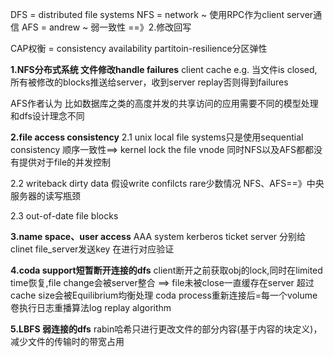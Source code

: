 DFS = distributed file systems
NFS = network ~ 使用RPC作为client server通信
AFS = andrew ~ 弱一致性 ==》2.修改回写

CAP权衡 = consistency availability partitoin-resilience分区弹性

**1.NFS分布式系统 文件修改handle failures**
client cache
e.g. 当文件is closed,所有被修改的blocks推送给server，收到server replay否则得到failures

AFS作者认为 比如数据库之类的高度并发的共享访问的应用需要不同的模型处理 和dfs设计理念不同


**2.file access consistency**
2.1 unix local file systems只是使用sequential consistency 顺序一致性==> kernel lock the file vnode
同时NFS以及AFS都都没有提供对于file的并发控制

2.2 writeback dirty data
假设write confilcts rare少数情况
NFS、AFS==》中央服务器的读写瓶颈

2.3 out-of-date file blocks

**3.name space、user access**
AAA system kerberos
ticket server 分别给clinet file_server发送key 在进行对应验证

**4.coda support短暂断开连接的dfs**
client断开之前获取obj的lock,同时在limited time恢复,file change会被server整合   ==>  file未被close一直缓存在server 超过cache size会被Equilibrium均衡处理
coda process重新连接后=每一个volume卷执行日志重播算法log replay algorithm

**5.LBFS 弱连接的dfs**
rabin哈希只进行更改文件的部分内容(基于内容的块定义)，减少文件的传输时的带宽占用

